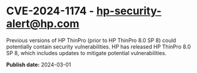 # CVE-2024-1174 - hp-security-alert@hp.com

Previous versions of HP ThinPro (prior to HP ThinPro 8.0 SP 8) could potentially contain security vulnerabilities. HP has released HP ThinPro 8.0 SP 8, which includes updates to mitigate potential vulnerabilities.

**Publish date:** 2024-03-01
